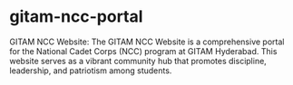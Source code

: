 # gitam-ncc-portal
GITAM NCC Website: The GITAM NCC Website is a comprehensive portal for the National Cadet Corps (NCC) program at GITAM Hyderabad. This website serves as a vibrant community hub that promotes discipline, leadership, and patriotism among students.
